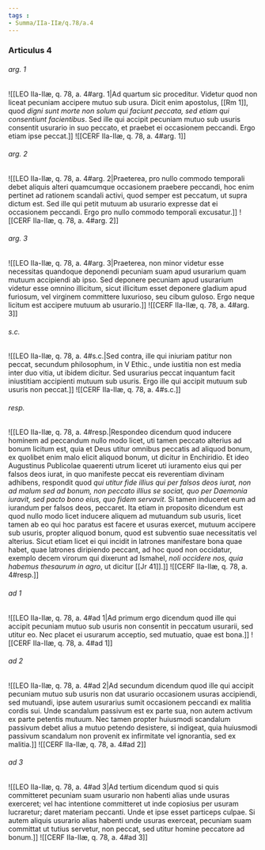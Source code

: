```yaml
---
tags : 
- Summa/IIa-IIæ/q.78/a.4
---
```


### Articulus 4

###### arg. 1
![[LEO IIa-IIæ, q. 78, a. 4#arg. 1|Ad quartum sic proceditur. Videtur quod non liceat pecuniam accipere mutuo sub usura. Dicit enim apostolus, [[Rm 1]], quod *digni sunt morte non solum qui faciunt peccata, sed etiam qui consentiunt facientibus*. Sed ille qui accipit pecuniam mutuo sub usuris consentit usurario in suo peccato, et praebet ei occasionem peccandi. Ergo etiam ipse peccat.]]
![[CERF IIa-IIæ, q. 78, a. 4#arg. 1]]

###### arg. 2
![[LEO IIa-IIæ, q. 78, a. 4#arg. 2|Praeterea, pro nullo commodo temporali debet aliquis alteri quamcumque occasionem praebere peccandi, hoc enim pertinet ad rationem scandali activi, quod semper est peccatum, ut supra dictum est. Sed ille qui petit mutuum ab usurario expresse dat ei occasionem peccandi. Ergo pro nullo commodo temporali excusatur.]]
![[CERF IIa-IIæ, q. 78, a. 4#arg. 2]]

###### arg. 3
![[LEO IIa-IIæ, q. 78, a. 4#arg. 3|Praeterea, non minor videtur esse necessitas quandoque deponendi pecuniam suam apud usurarium quam mutuum accipiendi ab ipso. Sed deponere pecuniam apud usurarium videtur esse omnino illicitum, sicut illicitum esset deponere gladium apud furiosum, vel virginem committere luxurioso, seu cibum guloso. Ergo neque licitum est accipere mutuum ab usurario.]]
![[CERF IIa-IIæ, q. 78, a. 4#arg. 3]]

###### s.c.
![[LEO IIa-IIæ, q. 78, a. 4#s.c.|Sed contra, ille qui iniuriam patitur non peccat, secundum philosophum, in V Ethic., unde iustitia non est media inter duo vitia, ut ibidem dicitur. Sed usurarius peccat inquantum facit iniustitiam accipienti mutuum sub usuris. Ergo ille qui accipit mutuum sub usuris non peccat.]]
![[CERF IIa-IIæ, q. 78, a. 4#s.c.]]

###### resp.
![[LEO IIa-IIæ, q. 78, a. 4#resp.|Respondeo dicendum quod inducere hominem ad peccandum nullo modo licet, uti tamen peccato alterius ad bonum licitum est, quia et Deus utitur omnibus peccatis ad aliquod bonum, ex quolibet enim malo elicit aliquod bonum, ut dicitur in Enchiridio. Et ideo Augustinus Publicolae quaerenti utrum liceret uti iuramento eius qui per falsos deos iurat, in quo manifeste peccat eis reverentiam divinam adhibens, respondit quod *qui utitur fide illius qui per falsos deos iurat, non ad malum sed ad bonum, non peccato illius se sociat, quo per Daemonia iuravit, sed pacto bono eius, quo fidem servavit*. Si tamen induceret eum ad iurandum per falsos deos, peccaret. Ita etiam in proposito dicendum est quod nullo modo licet inducere aliquem ad mutuandum sub usuris, licet tamen ab eo qui hoc paratus est facere et usuras exercet, mutuum accipere sub usuris, propter aliquod bonum, quod est subventio suae necessitatis vel alterius. Sicut etiam licet ei qui incidit in latrones manifestare bona quae habet, quae latrones diripiendo peccant, ad hoc quod non occidatur, exemplo decem virorum qui dixerunt ad Ismahel, *noli occidere nos, quia habemus thesaurum in agro*, ut dicitur [[Jr 41]].]]
![[CERF IIa-IIæ, q. 78, a. 4#resp.]]

###### ad 1
![[LEO IIa-IIæ, q. 78, a. 4#ad 1|Ad primum ergo dicendum quod ille qui accipit pecuniam mutuo sub usuris non consentit in peccatum usurarii, sed utitur eo. Nec placet ei usurarum acceptio, sed mutuatio, quae est bona.]]
![[CERF IIa-IIæ, q. 78, a. 4#ad 1]]

###### ad 2
![[LEO IIa-IIæ, q. 78, a. 4#ad 2|Ad secundum dicendum quod ille qui accipit pecuniam mutuo sub usuris non dat usurario occasionem usuras accipiendi, sed mutuandi, ipse autem usurarius sumit occasionem peccandi ex malitia cordis sui. Unde scandalum passivum est ex parte sua, non autem activum ex parte petentis mutuum. Nec tamen propter huiusmodi scandalum passivum debet alius a mutuo petendo desistere, si indigeat, quia huiusmodi passivum scandalum non provenit ex infirmitate vel ignorantia, sed ex malitia.]]
![[CERF IIa-IIæ, q. 78, a. 4#ad 2]]

###### ad 3
![[LEO IIa-IIæ, q. 78, a. 4#ad 3|Ad tertium dicendum quod si quis committeret pecuniam suam usurario non habenti alias unde usuras exerceret; vel hac intentione committeret ut inde copiosius per usuram lucraretur; daret materiam peccanti. Unde et ipse esset particeps culpae. Si autem aliquis usurario alias habenti unde usuras exerceat, pecuniam suam committat ut tutius servetur, non peccat, sed utitur homine peccatore ad bonum.]]
![[CERF IIa-IIæ, q. 78, a. 4#ad 3]]


